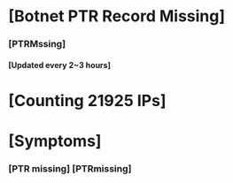 # [Botnet PTR Record Missing]
### [PTRMssing]
#### [Updated every 2~3 hours]

# [Counting 21925 IPs]

# [Symptoms] 
###   [PTR missing] [PTRmissing]
